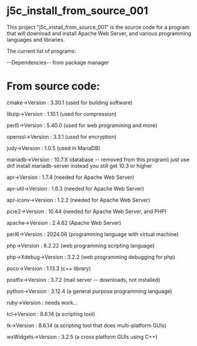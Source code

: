 # j5c_install_from_source_001

This project "j5c_install_from_source_001" is the source code
for a program that will download and install Apache Web Server, 
and various programming languages and libraries.
  
The current list of programs:

--Dependencies-- from package manager

From source code:
============================================================================
cmake->Version     : 3.30.1   (used for building software)

libzip->Version    : 1.10.1   (used for compression)

perl5->Version       : 5.40.0   (used for web programming and more)

openssl->Version     : 3.3.1 (used for encryption)

judy->Version        : 1.0.5  (used in MariaDB)

mariadb->Version     : 10.7.X (database -- removed from this program)
just use dnf install mariadb-server instead you still get 10.3 or higher

apr->Version         : 1.7.4 (needed for Apache Web Server)

apr-util->Version    : 1.6.3 (needed for Apache Web Server)

apr-iconv->Version   : 1.2.2 (needed for Apache Web Server)

pcre2->Version       : 10.44 (needed for Apache Web Server, and PHP)

apache->Version      : 2.4.62 (Apache Web Server)

perl6->Version       : 2024.06 (programming language with virtual machine)

php->Version         : 8.2.22 (web programming scripting language)

php->Xdebug->Version : 3.2.2 (web programming debugging for php)

poco->Version        : 1.13.3 (c++ library)

postfix->Version     : 3.7.2 (mail server -- downloads, not installed)

python->Version      : 3.12.4 (a general purpose programming language)

ruby->Version        : needs work...

tcl->Version         : 8.6.14 (a scripting tool)

tk->Version          : 8.6.14 (a scripting tool that does multi-platform GUIs)

wxWidgets->Version   : 3.2.5 (a cross platform GUIs using C++)


